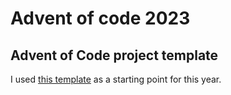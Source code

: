# Advent of code 2023

## Advent of Code project template

I used [this template](https://github.com/agubelu/AoC-rust-template) as a starting point for this year.
